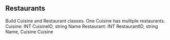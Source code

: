 ## Restaurants

Build Cuisine and Restaurant classes.
One Cuisine has multiple restaurants.
Cuisine: INT CuisineID, string Name 
Restaurant: INT RestaurantID, string Name, Cuisine Cuisine
